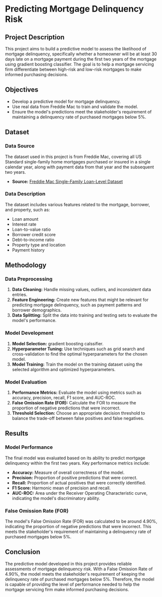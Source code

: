 # Predicting Mortgage Delinquency Risk

## Project Description

This project aims to build a predictive model to assess the likelihood of mortgage delinquency, specifically whether a homeowner will be at least 30 days late on a mortgage payment during the first two years of the mortgage using gradient boosting classifier. The goal is to help a mortgage servicing firm differentiate between high-risk and low-risk mortgages to make informed purchasing decisions.

## Objectives

- Develop a predictive model for mortgage delinquency.
- Use real data from Freddie Mac to train and validate the model.
- Ensure the model's predictions meet the stakeholder's requirement of maintaining a delinquency rate of purchased mortgages below 5%.

## Dataset

### Data Source

The dataset used in this project is from Freddie Mac, covering all US Standard single-family home mortgages purchased or insured in a single calendar year, along with payment data from that year and the subsequent two years.

- **Source:** [Freddie Mac Single-Family Loan-Level Dataset](https://www.freddiemac.com/research/datasets/sf-loanlevel-dataset)

### Data Description

The dataset includes various features related to the mortgage, borrower, and property, such as:
- Loan amount
- Interest rate
- Loan-to-value ratio
- Borrower credit score
- Debt-to-income ratio
- Property type and location
- Payment history

## Methodology

### Data Preprocessing

1. **Data Cleaning:** Handle missing values, outliers, and inconsistent data entries.
2. **Feature Engineering:** Create new features that might be relevant for predicting mortgage delinquency, such as payment patterns and borrower demographics.
3. **Data Splitting:** Split the data into training and testing sets to evaluate the model's performance.

### Model Development

1. **Model Selection:** gradient boosting calssifier.
2. **Hyperparameter Tuning:** Use techniques such as grid search and cross-validation to find the optimal hyperparameters for the chosen model.
3. **Model Training:** Train the model on the training dataset using the selected algorithm and optimized hyperparameters.

### Model Evaluation

1. **Performance Metrics:** Evaluate the model using metrics such as accuracy, precision, recall, F1 score, and AUC-ROC.
2. **False Omission Rate (FOR):** Calculate the FOR to measure the proportion of negative predictions that were incorrect.
3. **Threshold Selection:** Choose an appropriate decision threshold to balance the trade-off between false positives and false negatives.

## Results

### Model Performance

The final model was evaluated based on its ability to predict mortgage delinquency within the first two years. Key performance metrics include:

- **Accuracy:** Measure of overall correctness of the model.
- **Precision:** Proportion of positive predictions that were correct.
- **Recall:** Proportion of actual positives that were correctly identified.
- **F1 Score:** Harmonic mean of precision and recall.
- **AUC-ROC:** Area under the Receiver Operating Characteristic curve, indicating the model's discriminatory ability.

### False Omission Rate (FOR)

The model's False Omission Rate (FOR) was calculated to be around 4.90%, indicating the proportion of negative predictions that were incorrect. This meets the stakeholder's requirement of maintaining a delinquency rate of purchased mortgages below 5%.

## Conclusion

The predictive model developed in this project provides reliable assessments of mortgage delinquency risk. With a False Omission Rate of 4.90%, the model meets the stakeholder's requirement of keeping the delinquency rate of purchased mortgages below 5%. Therefore, the model is capable of providing the level of performance needed to help the mortgage servicing firm make informed purchasing decisions.
